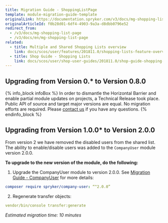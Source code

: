 ```yaml
---
title: Migration Guide - ShoppingListPage
template: module-migration-guide-template
originalLink: https://documentation.spryker.com/v3/docs/mg-shopping-list-page
originalArticleId: f0b28d01-6df4-4903-9a3a-d8dbb0796e52
redirect_from:
  - /v3/docs/mg-shopping-list-page
  - /v3/docs/en/mg-shopping-list-page
related:
  - title: Multiple and Shared Shopping Lists overview
    link: docs/scos/user/features/201811.0/shopping-lists-feature-overview/shopping-lists-feature-overview.html
  - title: Shop Guide - Shopping Lists
    link: docs/scos/user/shop-user-guides/201811.0/shop-guide-shopping-lists.html
---
```


## Upgrading from Version 0.* to Version 0.8.0
{% info_block infoBox %}
In order to dismantle the Horizontal Barrier and enable partial module updates on projects, a Technical Release took place. Public API of source and target major versions are equal. No migration efforts are required. Please [contact us](https://spryker.com/en/support/) if you have any questions.
{% endinfo_block %}

## Upgrading from Version 1.0.0* to Version 2.0.0
From version 2 we have removed the disabled users from the shared list. The ability to enable/disable users was added to the `CompanyUser` module version 2.0.0.

**To upgrade to the new version of the module, do the following:**
1. Upgrade the CompanyUser module to version 2.0.0. See [Migration Guide - CompanyUser](/docs/scos/dev/module-migration-guides/{{page.version}}/migration-guide-companyuser.html#upgrading-from-version-1-0-0-to-version-2-0-0)  for more details:

```yaml
composer require spryker/company-user: “^2.0.0”
```
2. Regenerate transfer objects:

```yaml
vendor/bin/console transfer:generate
```
*Estimated migration time: 10 minutes*
<!-- Last review date: Feb 4, 2019* --by Sergey Samoylov, Yuliia Boiko--> 
